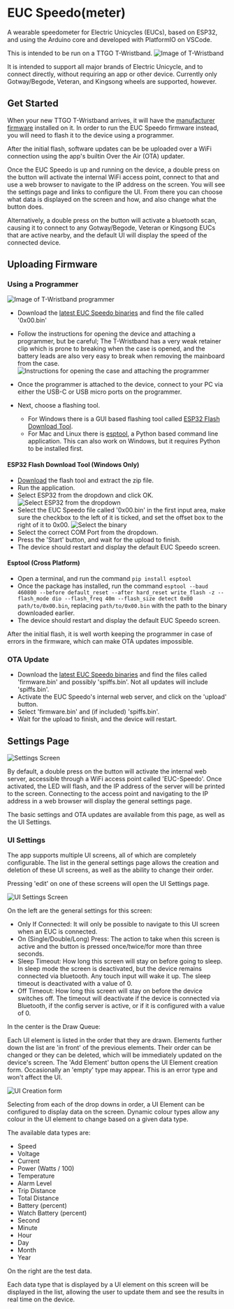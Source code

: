 # EUC Speedo(meter)
A wearable speedometer for Electric Unicycles (EUCs), based on ESP32, and using the Arduino core and developed with PlatformIO on VSCode.

This is intended to be run on a TTGO T-Wristband.
![Image of T-Wristband](./res/ttgo-watch.jpg)

It is intended to support all major brands of Electric Unicycle, and to connect directly, without requiring an app or other device.
Currently only Gotway/Begode, Veteran, and Kingsong wheels are supported, however.

## Get Started
When your new TTGO T-Wristband arrives, it will have the [manufacturer firmware](https://github.com/Xinyuan-LilyGO/LilyGo-T-Wristband) installed on it. In order to run the EUC Speedo firmware instead, you will need to flash it to the device using a programmer.

After the initial flash, software updates can be be uploaded over a WiFi connection using the app's builtin Over the Air (OTA) updater.

Once the EUC Speedo is up and running on the device, a double press on the button will activate the internal WiFi access point, connect to that and use a web browser to navigate to the IP address on the screen. You will see the settings page and links to configure the UI. From there you can choose what data is displayed on the screen and how, and also change what the button does.

Alternatively, a double press on the button will activate a bluetooth scan, causing it to connect to any Gotway/Begode, Veteran or Kingsong EUCs that are active nearby, and the default UI will display the speed of the connected device.

## Uploading Firmware
### Using a Programmer
![Image of T-Wristband programmer](./res/programmer.jpg)

- Download the [latest EUC Speedo binaries](https://github.com/ihatechoosingusernames/EUCSpeedo/releases/) and find the file called '0x00.bin'
- Follow the instructions for opening the device and attaching a programmer, but be careful; The T-Wristband has a very weak retainer clip which is prone to breaking when the case is opened, and the battery leads are also very easy to break when removing the mainboard from the case.
![Instructions for opening the case and attaching the programmer](./res/case-instructions.webp)
- Once the programmer is attached to the device, connect to your PC via either the USB-C or USB micro ports on the programmer.

- Next, choose a flashing tool.
  * For Windows there is a GUI based flashing tool called [ESP32 Flash Download Tool](http://iot-bits.com/esp32/esp32-flash-download-tool-tutorial/).
  * For Mac and Linux there is [esptool](https://github.com/espressif/esptool), a Python based command line application. This can also work on Windows, but it requires Python to be installed first.

#### ESP32 Flash Download Tool (Windows Only)
- [Download](https://www.espressif.com/sites/default/files/tools/flash_download_tool_v3.8.7.zip) the flash tool and extract the zip file.
- Run the application.
- Select ESP32 from the dropdown and click OK.
![Select ESP32 from the dropdown](./res/download-tool-1.jpg)
- Select the EUC Speedo file called '0x00.bin' in the first input area, make sure the checkbox to the left of it is ticked, and set the offset box to the right of it to 0x00.
![Select the binary](./res/download-tool-2.jpg)
- Select the correct COM Port from the dropdown.
- Press the 'Start' button, and wait for the upload to finish.
- The device should restart and display the default EUC Speedo screen.

#### Esptool (Cross Platform)
- Open a terminal, and run the command `pip install esptool`
- Once the package has installed, run the command `esptool --baud 460800 --before default_reset --after hard_reset write_flash -z --flash_mode dio --flash_freq 40m --flash_size detect 0x00 path/to/0x00.bin`, replacing `path/to/0x00.bin` with the path to the binary downloaded earlier.
- The device should restart and display the default EUC Speedo screen.

After the initial flash, it is well worth keeping the programmer in case of errors in the firmware, which can make OTA updates impossible.

### OTA Update
- Download the [latest EUC Speedo binaries](https://github.com/ihatechoosingusernames/EUCSpeedo/releases/) and find the files called 'firmware.bin' and possibly 'spiffs.bin'. Not all updates will include 'spiffs.bin'.
- Activate the EUC Speedo's internal web server, and click on the 'upload' button.
- Select 'firmware.bin' and (if included) 'spiffs.bin'.
- Wait for the upload to finish, and the device will restart.

## Settings Page
![Settings Screen](./res/settings.jpg)

By default, a double press on the button will activate the internal web server, accessible through a WiFi access point called 'EUC-Speedo'. Once activated, the LED will flash, and the IP address of the server will be printed to the screen. Connecting to the access point and navigating to the IP address in a web browser will display the general settings page.

The basic settings and OTA updates are available from this page, as well as the UI Settings.

### UI Settings
The app supports multiple UI screens, all of which are completely configurable. The list in the general settings page allows the creation and deletion of these UI screens, as well as the ability to change their order.

Pressing 'edit' on one of these screens will open the UI Settings page.

![UI Settings Screen](./res/ui-settings.jpg)

On the left are the general settings for this screen:
- Only If Connected: It will only be possible to navigate to this UI screen when an EUC is connected.
- On (Single/Double/Long) Press: The action to take when this screen is active and the button is pressed once/twice/for more than three seconds.
- Sleep Timeout: How long this screen will stay on before going to sleep. In sleep mode the screen is deactivated, but the device remains connected via bluetooth. Any touch input will wake it up. The sleep timeout is deactivated with a value of 0.
- Off Timeout: How long this screen will stay on before the device switches off. The timeout will deactivate if the device is connected via Bluetooth, if the config server is active, or if it is configured with a value of 0.

In the center is the Draw Queue:

Each UI element is listed in the order that they are drawn. Elements further down the list are 'in front' of the previous elements. Their order can be changed or they can be deleted, which will be immediately updated on the device's screen. The 'Add Element' button opens the UI Element creation form. Occasionally an 'empty' type may appear. This is an error type and won't affect the UI.

![UI Creation form](./res/new-element.jpg)

Selecting from each of the drop downs in order, a UI Element can be configured to display data on the screen. Dynamic colour types allow any colour in the UI element to change based on a given data type.

The available data types are:
- Speed
- Voltage
- Current
- Power (Watts / 100)
- Temperature
- Alarm Level
- Trip Distance
- Total Distance
- Battery (percent)
- Watch Battery (percent)
- Second
- Minute
- Hour
- Day
- Month
- Year

On the right are the test data.

Each data type that is displayed by a UI element on this screen will be displayed in the list, allowing the user to update them and see the results in real time on the device.